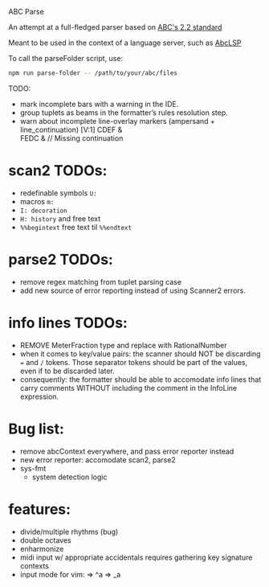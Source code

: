 ABC Parse

An attempt at a full-fledged parser based on [ABC's 2.2 standard](https://abcnotation.com/wiki/abc:standard:v2.2)

Meant to be used in the context of a language server, such as [AbcLSP](https://github.com/AntoineBalaine/AbcLsp)

To call the parseFolder script, use:

```sh
npm run parse-folder -- /path/to/your/abc/files
```

TODO:

- mark incomplete bars with a warning in the IDE.
- group tuplets as beams in the formatter’s rules resolution step.
- warn about incomplete line-overlay markers (ampersand + line_continuation)
  [V:1] CDEF &\
   FEDC & // Missing continuation

# scan2 TODOs:

- redefinable symbols `U:`
- macros `m:`
- `I: decoration`
- `H: history` and free text
- `%%begintext` free text til `%%endtext`

# parse2 TODOs:

- remove regex matching from tuplet parsing case
- add new source of error reporting instead of using Scanner2 errors.

# info lines TODOs:
- REMOVE MeterFraction type and replace with RationalNumber
- when it comes to key/value pairs: the scanner should NOT be discarding `=` and `/` tokens. Those separator tokens should be part of the values, even if to be discarded later.
- consequently: the formatter should be able to accomodate info lines that carry comments WITHOUT including the comment in the InfoLine expression.

# Bug list:

- remove abcContext everywhere, and pass error reporter instead
- new error reporter: accomodate scan2, parse2
- sys-fmt
  - system detection logic

# features: 
- divide/multiple rhythms (bug)
- double octaves
- enharmonize
- midi input w/ appropriate accidentals
  requires gathering key signature contexts
- input mode for vim:
    <C-a> => ^a
    <M-a> => _a

